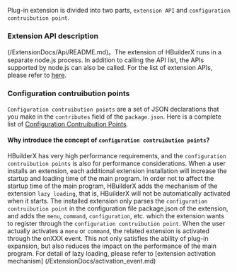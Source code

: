 Plug-in extension is divided into two parts, `extension API` and `configuration contruibution point`.
### Extension API description
(/ExtensionDocs/Api/README.md)。The extension of HBuilderX runs in a separate node.js process. In addition to calling the API list, the APIs supported by node.js can also be called. For the list of extension APIs, please refer to [here](/ExtensionDocs/Api/README.md).

### Configuration contruibution points
 `Configuration contruibution points` are a set of JSON declarations that you make in the `contributes` field of the `package.json`. Here is a complete list of [Configuration Contruibution Points](/ExtensionDocs/ContributionPoints/README.md).

#### Why introduce the concept of `configuration contruibution points`?
HBuilderX has very high performance requirements, and the `configuration contruibution points` is also for performance considerations. When a user installs an extension, each additional extension installation will increase the startup and loading time of the main program. In order not to affect the startup time of the main program, HBuilderX adds the mechanism of the extension `lazy loading`, that is, HBuilderX will not be automatically activated when it starts. The installed extension only parses the `configuration contruibution point` in the configuration file package.json of the extension, and adds the `menu`, `command`, `configuration`, etc. which the extension wants to register through the `configuration contruibution point`. When the user actually activates a `menu` or `command`, the related extension is activated through the onXXX event. This not only satisfies the ability of plug-in expansion, but also reduces the impact on the performance of the main program. For detail of lazy loading, please refer to [extension activation mechanism]
(/ExtensionDocs/activation_event.md)
